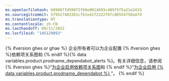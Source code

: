 ```yaml
---
ms.openlocfilehash: b9966ffd598f2f69e0014693c489f5f5a21e2433
ms.sourcegitcommit: 5f9527483381cfb1e41f2322f67c80554750a47d
ms.translationtype: HT
ms.contentlocale: zh-CN
ms.lasthandoff: 09/11/2022
ms.locfileid: "145129893"
---
```

{% ifversion ghes or ghae %} 企业所有者可以为企业配置 {% ifversion ghes %}依赖项关系图和 {% endif %}{% data variables.product.prodname_dependabot_alerts %}。有关详细信息，请参阅 {% ifversion ghes %}“[为企业启用依赖项关系图](/admin/code-security/managing-supply-chain-security-for-your-enterprise/enabling-the-dependency-graph-for-your-enterprise)和 {% endif %}“[为企业启用 {% data variables.product.prodname_dependabot %} ](/admin/configuration/configuring-github-connect/enabling-dependabot-for-your-enterprise)”。
{% endif %} 
